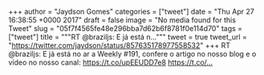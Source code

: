 
+++
author = "Jaydson Gomes"
categories = ["tweet"]
date = "Thu Apr 27 16:38:55 +0000 2017"
draft = false
image = "No media found for this Tweet"
slug = "05f7f4565fe48e296bba7d62b6f8781f0e114d70"
tags = ["tweet"]
title = """RT @braziljs: E já está n..."""
tweet = true
tweet_url = "https://twitter.com/jaydson/status/857635178977558532"
+++
RT @braziljs: E já está no ar a Weekly #191, confere o artigo no nosso blog e o vídeo no nosso canal: https://t.co/upEEUDD7e8 https://t.co/…
